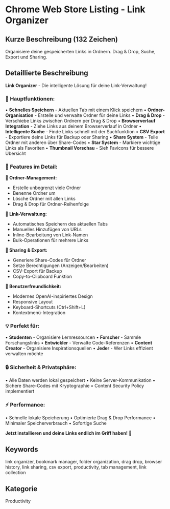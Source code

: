 # Chrome Web Store Listing - Link Organizer

## Kurze Beschreibung (132 Zeichen)
Organisiere deine gespeicherten Links in Ordnern. Drag & Drop, Suche, Export und Sharing.

## Detaillierte Beschreibung

**Link Organizer** - Die intelligente Lösung für deine Link-Verwaltung!

### 🎯 Hauptfunktionen:
• **Schnelles Speichern** - Aktuellen Tab mit einem Klick speichern
• **Ordner-Organisation** - Erstelle und verwalte Ordner für deine Links
• **Drag & Drop** - Verschiebe Links zwischen Ordnern per Drag & Drop
• **Browserverlauf Integration** - Ziehe Links aus deinem Browserverlauf in Ordner
• **Intelligente Suche** - Finde Links schnell mit der Suchfunktion
• **CSV Export** - Exportiere deine Links für Backup oder Sharing
• **Share System** - Teile Ordner mit anderen über Share-Codes
• **Star System** - Markiere wichtige Links als Favoriten
• **Thumbnail Vorschau** - Sieh Favicons für bessere Übersicht

### 🚀 Features im Detail:

**📁 Ordner-Management:**
- Erstelle unbegrenzt viele Ordner
- Benenne Ordner um
- Lösche Ordner mit allen Links
- Drag & Drop für Ordner-Reihenfolge

**🔗 Link-Verwaltung:**
- Automatisches Speichern des aktuellen Tabs
- Manuelles Hinzufügen von URLs
- Inline-Bearbeitung von Link-Namen
- Bulk-Operationen für mehrere Links

**🔄 Sharing & Export:**
- Generiere Share-Codes für Ordner
- Setze Berechtigungen (Anzeigen/Bearbeiten)
- CSV-Export für Backup
- Copy-to-Clipboard Funktion

**🎨 Benutzerfreundlichkeit:**
- Modernes OpenAI-inspiriertes Design
- Responsive Layout
- Keyboard-Shortcuts (Ctrl+Shift+L)
- Kontextmenü-Integration

### 💡 Perfekt für:
• **Studenten** - Organisiere Lernressourcen
• **Forscher** - Sammle Forschungslinks
• **Entwickler** - Verwalte Code-Referenzen
• **Content Creator** - Organisiere Inspirationsquellen
• **Jeder** - Wer Links effizient verwalten möchte

### 🔒 Sicherheit & Privatsphäre:
• Alle Daten werden lokal gespeichert
• Keine Server-Kommunikation
• Sichere Share-Codes mit Kryptographie
• Content Security Policy implementiert

### ⚡ Performance:
• Schnelle lokale Speicherung
• Optimierte Drag & Drop Performance
• Minimaler Speicherverbrauch
• Sofortige Suche

**Jetzt installieren und deine Links endlich im Griff haben!** 🎯

## Keywords
link organizer, bookmark manager, folder organization, drag drop, browser history, link sharing, csv export, productivity, tab management, link collection

## Kategorie
Productivity 